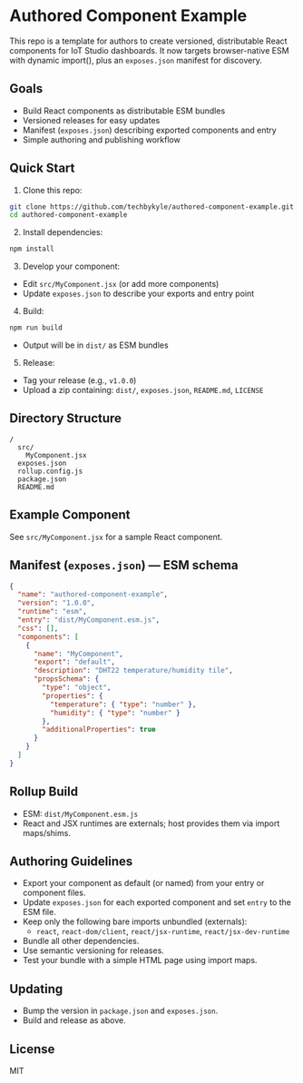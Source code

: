 # Authored Component Example

This repo is a template for authors to create versioned, distributable React components for IoT Studio dashboards. It now targets browser-native ESM with dynamic import(), plus an `exposes.json` manifest for discovery.

## Goals
- Build React components as distributable ESM bundles
- Versioned releases for easy updates
- Manifest (`exposes.json`) describing exported components and entry
- Simple authoring and publishing workflow

## Quick Start

1. Clone this repo:
```sh
git clone https://github.com/techbykyle/authored-component-example.git
cd authored-component-example
```

2. Install dependencies:
```sh
npm install
```

3. Develop your component:
- Edit `src/MyComponent.jsx` (or add more components)
- Update `exposes.json` to describe your exports and entry point

4. Build:
```sh
npm run build
```
- Output will be in `dist/` as ESM bundles

5. Release:
- Tag your release (e.g., `v1.0.0`)
- Upload a zip containing: `dist/`, `exposes.json`, `README.md`, `LICENSE`

## Directory Structure
```
/
  src/
    MyComponent.jsx
  exposes.json
  rollup.config.js
  package.json
  README.md
```

## Example Component
See `src/MyComponent.jsx` for a sample React component.

## Manifest (`exposes.json`) — ESM schema
```json
{
  "name": "authored-component-example",
  "version": "1.0.0",
  "runtime": "esm",
  "entry": "dist/MyComponent.esm.js",
  "css": [],
  "components": [
    {
      "name": "MyComponent",
      "export": "default",
      "description": "DHT22 temperature/humidity tile",
      "propsSchema": {
        "type": "object",
        "properties": {
          "temperature": { "type": "number" },
          "humidity": { "type": "number" }
        },
        "additionalProperties": true
      }
    }
  ]
}
```

## Rollup Build
- ESM: `dist/MyComponent.esm.js`
- React and JSX runtimes are externals; host provides them via import maps/shims.

## Authoring Guidelines
- Export your component as default (or named) from your entry or component files.
- Update `exposes.json` for each exported component and set `entry` to the ESM file.
- Keep only the following bare imports unbundled (externals):
  - `react`, `react-dom/client`, `react/jsx-runtime`, `react/jsx-dev-runtime`
- Bundle all other dependencies.
- Use semantic versioning for releases.
- Test your bundle with a simple HTML page using import maps.

## Updating
- Bump the version in `package.json` and `exposes.json`.
- Build and release as above.

## License
MIT
